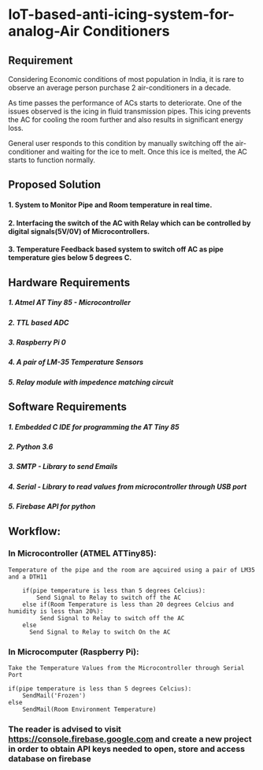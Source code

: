 # IoT-based-anti-icing-system-for-analog-Air Conditioners

## Requirement
Considering Economic conditions of most population in India, it is rare to observe an average person purchase 2 air-conditioners in a decade. 

As time passes the performance of ACs starts to deteriorate. One of the issues observed is the icing in fluid transmission pipes. This icing prevents the AC for cooling the room further and also results in significant energy loss. 

General user responds to this condition by manually switching off the air-conditioner and waiting for the ice to melt. Once this ice is melted, the AC starts to function normally.

## Proposed Solution

#### 1. System to Monitor Pipe and Room temperature in real time.
#### 2. Interfacing the switch of the AC with Relay which can be controlled by digital signals(5V/0V) of Microcontrollers.
#### 3. Temperature Feedback based system to switch off AC as pipe temperature gies below 5 degrees C.

## Hardware Requirements

##### 1. Atmel AT Tiny 85 - Microcontroller
##### 2. TTL based ADC
##### 3. Raspberry Pi 0
##### 4. A pair of LM-35 Temperature Sensors
##### 5. Relay module with impedence matching circuit

## Software Requirements
##### 1. Embedded C IDE for programming the AT Tiny 85
##### 2. Python 3.6
##### 3. SMTP - Library to send Emails
##### 4. Serial - Library to read values from microcontroller through USB port
##### 5. Firebase API for python

## Workflow:

### In Microcontroller (ATMEL ATTiny85):

    Temperature of the pipe and the room are aqcuired using a pair of LM35 and a DTH11
    
        if(pipe temperature is less than 5 degrees Celcius):
            Send Signal to Relay to switch off the AC
        else if(Room Temperature is less than 20 degrees Celcius and humidity is less than 20%):
             Send Signal to Relay to switch off the AC
        else 
          Send Signal to Relay to switch On the AC
       
### In Microcomputer (Raspberry Pi):

    Take the Temperature Values from the Microcontroller through Serial Port
    
    if(pipe temperature is less than 5 degrees Celcius):
        SendMail('Frozen')
    else
        SendMail(Room Environment Temperature)
  
### The reader is advised to visit https://console.firebase.google.com and create a new project in order to obtain API keys needed to open, store and access database on firebase
